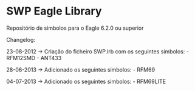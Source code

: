 SWP Eagle Library
=================

Repositório de simbolos para o Eagle 6.2.0 ou superior

Changelog:

23-08-2012 -> Criação do ficheiro SWP.lrb com os seguintes simbolos:
                - RFM12SMD
                - ANT433
                
28-06-2013 -> Adicionado os seguintes simbolos:
                - RFM69

04-07-2013 -> Adicionado os seguintes simbolos:
                - RFM69LITE